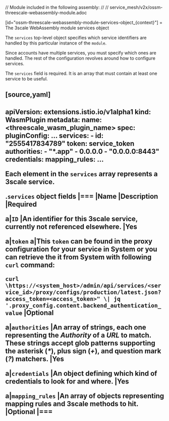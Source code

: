 // Module included in the following assembly:
//
// service_mesh/v2x/ossm-threescale-webassembly-module.adoc

[id="ossm-threescale-webassembly-module-services-object_{context}"]
= The 3scale WebAssembly module services object

The `services` top-level object specifies which service identifiers are handled by this particular instance of the `module`.

Since accounts have multiple services, you must specify which ones are handled. The rest of the configuration revolves around how to configure services.

The `services` field is required. It is an array that must contain at least one service to be useful.

[source,yaml]
----
apiVersion: extensions.istio.io/v1alpha1
kind: WasmPlugin
metadata:
  name: <threescale_wasm_plugin_name>
spec:
  pluginConfig:
    ...
    services:
    - id: "2555417834789"
      token: service_token
      authorities:
        - "*.app"
        - 0.0.0.0
        - "0.0.0.0:8443"
      credentials: <object>
      mapping_rules: <object>
    ...
----

Each element in the `services` array represents a 3scale service.

.`services` object fields
|===
|Name |Description |Required

a|`ID`
|An identifier for this 3scale service, currently not referenced elsewhere.
|Yes

a|`token`
a|This `token` can be found in the proxy configuration for your service in System or you can retrieve the it from System with following `curl` command:

`curl \https://<system_host>/admin/api/services/<service_id>/proxy/configs/production/latest.json?access_token=<access_token>" \| jq '.proxy_config.content.backend_authentication_value`
|Optional

a|`authorities`
|An array of strings, each one representing the _Authority_ of a _URL_ to match. These strings accept glob patterns supporting the asterisk (_*_), plus sign (_+_), and question mark (_?_) matchers.
|Yes

a|`credentials`
|An object defining which kind of credentials to look for and where.
|Yes

a|`mapping_rules`
|An array of objects representing mapping rules and 3scale methods to hit.
|Optional
|===
